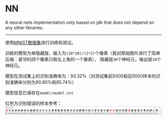 # NN
A neural nets implementation only based on jdk that does not depend on any other libraries.

---

使用[MNIST数据集](http://yann.lecun.com/exdb/mnist/)进行训练和测试。

训练的模型为单隐藏层，输入为`(28*28)/(2*2)`个像素（我对原始图片进行了简单压缩：紧邻的四个像素只取左上角的一个像素），
隐藏层`30`个神经元，输出层`10`个神经元。

模型在测试集上的识别准确率为：93.32%（对测试集前5000和后5000样本的识别准确率分别为90.90%和95.74%）

模型信息已保存在`model/model.txt`

红色为识别错误的样本参考：
![识别测试](https://github.com/xuejianbest/images/blob/master/NN/test.png)
